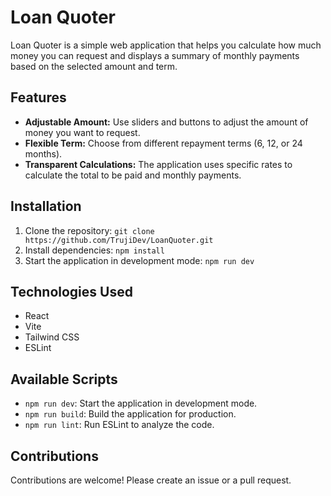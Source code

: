 # Loan Quoter

Loan Quoter is a simple web application that helps you calculate how much money you can request and displays a summary of monthly payments based on the selected amount and term.

## Features

- **Adjustable Amount:** Use sliders and buttons to adjust the amount of money you want to request.
- **Flexible Term:** Choose from different repayment terms (6, 12, or 24 months).
- **Transparent Calculations:** The application uses specific rates to calculate the total to be paid and monthly payments.

## Installation

1. Clone the repository: `git clone https://github.com/TrujiDev/LoanQuoter.git`
2. Install dependencies: `npm install`
3. Start the application in development mode: `npm run dev`

## Technologies Used

- React
- Vite
- Tailwind CSS
- ESLint

## Available Scripts

- `npm run dev`: Start the application in development mode.
- `npm run build`: Build the application for production.
- `npm run lint`: Run ESLint to analyze the code.

## Contributions

Contributions are welcome! Please create an issue or a pull request.
